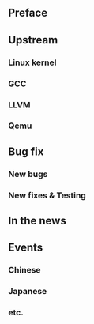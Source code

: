 ## Preface

## Upstream

### Linux kernel

### GCC

### LLVM

### Qemu

## Bug fix

### New bugs

### New fixes & Testing

## In the news

## Events

### Chinese
### Japanese

### etc.
